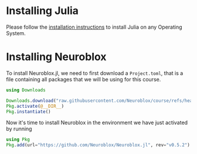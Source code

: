 # Installing Julia

Please follow the [installation instructions](https://julialang.org/downloads/) to install Julia on any Operating System.

# Installing Neuroblox

To install Neuroblox.jl, we need to first download a `Project.toml`, that is a file containing all packages that we will be using for this course.

``` julia 
using Downloads

Downloads.download("raw.githubusercontent.com/Neuroblox/course/refs/heads/main/Project.toml", joinpath(@__DIR__, "Project.toml"))
Pkg.activate(@__DIR__)
Pkg.instantiate()
```

Now it's time to install Neuroblox in the environment we have just activated by running

```julia
using Pkg
Pkg.add(url="https://github.com/Neuroblox/Neuroblox.jl", rev="v0.5.2")
```
